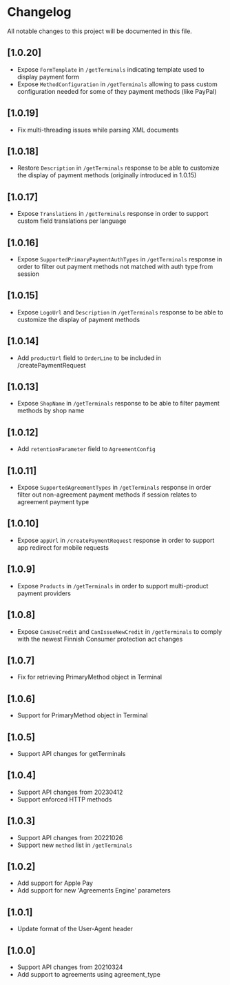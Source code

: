 # Changelog
All notable changes to this project will be documented in this file.

## [1.0.20]

- Expose `FormTemplate` in `/getTerminals`  indicating template used to display payment form
- Expose `MethodConfiguration` in `/getTerminals` allowing to pass custom configuration needed for some of they payment methods (like PayPal)

## [1.0.19]

- Fix multi-threading issues while parsing XML documents 

## [1.0.18]

- Restore `Description` in `/getTerminals` response to be able to customize the display of payment methods (originally introduced in 1.0.15)

## [1.0.17]

- Expose `Translations` in `/getTerminals` response in order to support custom field translations per language

## [1.0.16]

- Expose `SupportedPrimaryPaymentAuthTypes` in `/getTerminals` response in order to filter out payment methods not matched with auth type from session

## [1.0.15]

- Expose `LogoUrl` and `Description` in `/getTerminals` response to be able to customize the display of payment methods

## [1.0.14]

- Add `productUrl` field to `OrderLine` to be included in /createPaymentRequest

## [1.0.13]

- Expose `ShopName` in `/getTerminals` response to be able to filter payment methods by shop name

## [1.0.12]

- Add `retentionParameter` field to `AgreementConfig`

## [1.0.11]

- Expose `SupportedAgreementTypes` in `/getTerminals` response in order filter out non-agreement payment methods if session relates to agreement payment type


## [1.0.10]

- Expose `appUrl` in `/createPaymentRequest` response in order to support app redirect for mobile requests

## [1.0.9]

- Expose `Products` in `/getTerminals` in order to support multi-product payment providers

## [1.0.8]

- Expose `CanUseCredit` and `CanIssueNewCredit` in `/getTerminals` to comply with the newest Finnish Consumer protection act changes

## [1.0.7]

- Fix for retrieving PrimaryMethod object in Terminal

## [1.0.6]

- Support for PrimaryMethod object in Terminal

## [1.0.5]

- Support API changes for getTerminals

## [1.0.4]

- Support API changes from 20230412
- Support enforced HTTP methods

## [1.0.3]

- Support API changes from 20221026
- Support new `method` list in `/getTerminals`

## [1.0.2]

- Add support for Apple Pay
- Add support for new 'Agreements Engine' parameters

## [1.0.1]

- Update format of the User-Agent header

## [1.0.0]

- Support API changes from 20210324
- Add support to agreements using agreement_type
